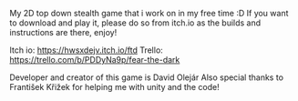 My 2D top down stealth game that i work on in my free time :D
If you want to download and play it, please do so from itch.io as the builds and instructions are there, enjoy!


Itch io: https://hwsxdejv.itch.io/ftd
Trello: https://trello.com/b/PDDyNa9p/fear-the-dark

Developer and creator of this game is David Olejár
Also special thanks to František Křižek for helping me with unity and the code!
